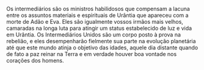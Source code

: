 ﻿Os intermediários são os ministros habilidosos que compensam a lacuna entre os assuntos materiais e espirituais de Urântia que apareceu com a morte de Adão e Eva. Eles são igualmente vossos irmãos mais velhos, camaradas na longa luta para atingir um status estabelecido de luz e vida em Urântia. Os Intermediários Unidos são um corpo posto à prova na rebelião, e eles desempenharão fielmente sua parte na evolução planetária até que este mundo atinja o objetivo das idades, aquele dia distante quando de fato a paz reinar na Terra e em verdade houver boa vontade nos corações dos homens.